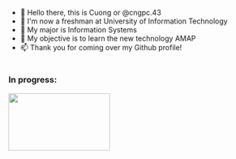 - 👋 Hello there, this is Cuong or @cngpc.43
- 👀 I'm now a freshman at University of Information Technology
- 🌱 My major is Information Systems
- 💞️ My objective is to learn the new technology AMAP
- 📫 Thank you for coming over my Github profile!
<!---
cngpc43/cngpc43 is a ✨ special ✨ repository because its `README.md` (this file) appears on your GitHub profile.
You can click the Preview link to take a look at your changes.
--->
<h1 align="center">
<h3 align="left"> In progress: </h3>
<img style="width:200px;height:113px;" src="http://oxnia.com/wp-content/uploads/2019/01/frontend-logo-featured-image-2.png" >
